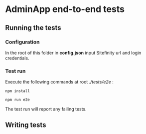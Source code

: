 # AdminApp end-to-end tests

## Running the tests
### Configuration
In the root of this folder in **config.json** input Sitefinity url and login credentials.

### Test run
Execute the following commands at root _./tests/e2e_ :
``` 
npm install
```
``` 
npm run e2e
```
The test run will report any failing tests.

## Writing tests